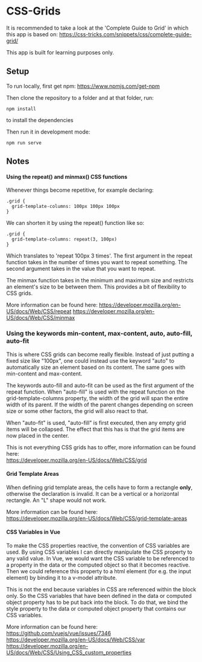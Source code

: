 # CSS-Grids

It is recommended to take a look at the 'Complete Guide to Grid' in which this app is based on: https://css-tricks.com/snippets/css/complete-guide-grid/

This app is built for learning purposes only.

## Setup

To run locally, first get npm:
https://www.npmjs.com/get-npm

Then clone the repository to a folder and at that folder, run:
```
npm install
```
to install the dependencies

Then run it in development mode:
```
npm run serve
```

## Notes

#### Using the repeat() and minmax() CSS functions
Whenever things become repetitive, for example declaring:
```
.grid {
  grid-template-columns: 100px 100px 100px
}
```

We can shorten it by using the repeat() function like so:
```
.grid {
  grid-template-columns: repeat(3, 100px)
}
```

Which translates to 'repeat 100px 3 times'.
The first argument in the repeat function takes in the number of times you want to repeat something.
The second argument takes in the value that you want to repeat.

The minmax function takes in the minimum and maximum size and restricts an element's size to be between them. This provides a bit of flexibility to CSS grids.

More information can be found here:
https://developer.mozilla.org/en-US/docs/Web/CSS/repeat
https://developer.mozilla.org/en-US/docs/Web/CSS/minmax

### Using the keywords min-content, max-content, auto, auto-fill, auto-fit
This is where CSS grids can become really flexible. Instead of just putting a fixed size like "100px", one could instead use the keyword "auto" to automatically size an element based on its content. The same goes with min-content and max-content.

The keywords auto-fill and auto-fit can be used as the first argument of the repeat function. When "auto-fill" is used with the repeat function on the grid-template-columns property, the width of the grid will span the entire width of its parent. If the width of the parent changes depending on screen size or some other factors, the grid will also react to that. 

When "auto-fit" is used, "auto-fill" is first executed, then any empty grid items will be collapsed. The effect that this has is that the grid items are now placed in the center.

This is not everything CSS grids has to offer, more information can be found here:  
https://developer.mozilla.org/en-US/docs/Web/CSS/grid

#### Grid Template Areas
When defining grid template areas, the cells have to form a rectangle **only**, otherwise the declaration is invalid. It can be a vertical or a horizontal rectangle. An "L" shape would not work.

More information can be found here:  
https://developer.mozilla.org/en-US/docs/Web/CSS/grid-template-areas

#### CSS Variables in Vue
To make the CSS properties reactive, the convention of CSS variables are used. By using CSS variables I can directly manipulate the CSS property to any valid value. In Vue, we would want the CSS variable to be referenced to a property in the data or the computed object so that it becomes reactive. Then we could reference this property to a html element (for e.g. the input element) by binding it to a v-model attribute.

This is not the end because variables in CSS are referenced within the <style></style> block only. So the CSS variables that have been defined in the data or computed object property has to be put back into the <style></style> block. To do that, we bind the style property to the data or computed object property that contains our CSS variables.

More information can be found here:  
https://github.com/vuejs/vue/issues/7346  
https://developer.mozilla.org/en-US/docs/Web/CSS/var  
https://developer.mozilla.org/en-US/docs/Web/CSS/Using_CSS_custom_properties 
